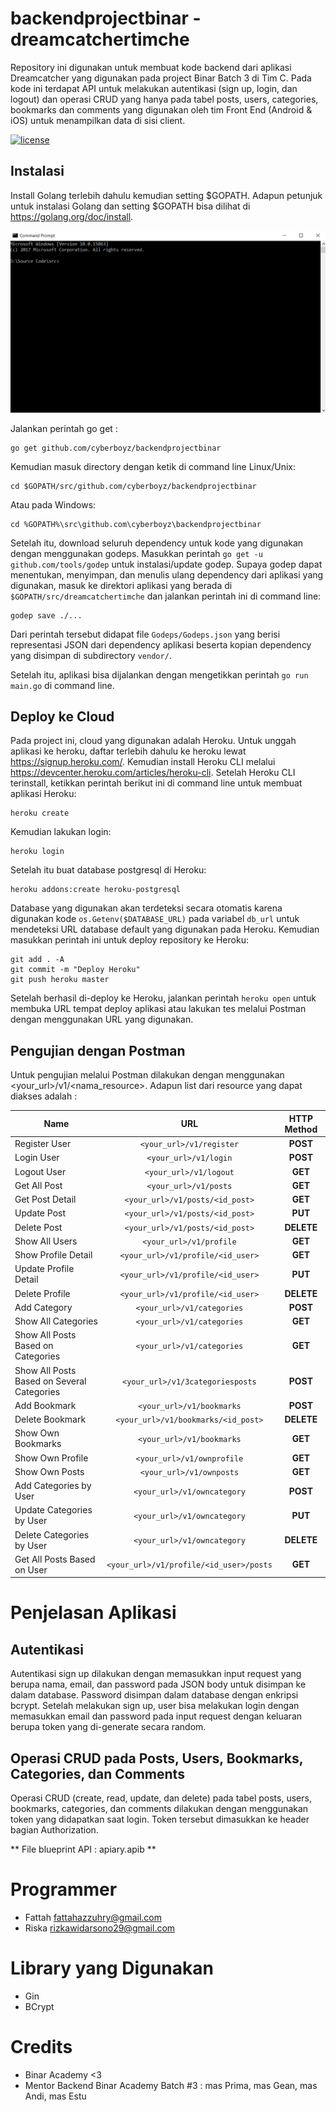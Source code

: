 # backendprojectbinar - dreamcatchertimche

Repository ini digunakan untuk membuat kode backend dari aplikasi Dreamcatcher yang digunakan pada project Binar Batch 3 di Tim C. Pada kode ini terdapat API untuk melakukan autentikasi (sign up, login, dan logout) dan operasi CRUD yang hanya pada tabel posts, users, categories, bookmarks dan comments yang digunakan oleh tim Front End (Android & iOS) untuk menampilkan data di sisi client. 

[![license](https://img.shields.io/github/license/mashape/apistatus.svg)]()

## Instalasi

Install Golang terlebih dahulu kemudian setting $GOPATH. Adapun petunjuk untuk instalasi Golang dan setting $GOPATH bisa dilihat di https://golang.org/doc/install.

![Peek recording itself](https://github.com/cyberboyz/backendprojectbinar/blob/master/asset/runningdreamcatcher.gif)

Jalankan perintah go get :
```
go get github.com/cyberboyz/backendprojectbinar
```

Kemudian masuk directory dengan ketik di command line Linux/Unix:
```
cd $GOPATH/src/github.com/cyberboyz/backendprojectbinar
```

Atau pada Windows:
```
cd %GOPATH%\src\github.com\cyberboyz\backendprojectbinar
```

Setelah itu, download seluruh dependency untuk kode yang digunakan dengan menggunakan godeps. Masukkan perintah ````go get -u github.com/tools/godep```` untuk instalasi/update godep. Supaya godep dapat menentukan, menyimpan, dan menulis ulang dependency dari aplikasi yang digunakan, masuk ke direktori aplikasi yang berada di ````$GOPATH/src/dreamcatchertimche```` dan jalankan perintah ini di command line:
```
godep save ./...
```

Dari perintah tersebut didapat file ```Godeps/Godeps.json``` yang berisi representasi JSON dari dependency aplikasi beserta kopian dependency yang disimpan di subdirectory ```vendor/```.

Setelah itu, aplikasi bisa dijalankan dengan mengetikkan perintah ```go run main.go``` di command line. 

## Deploy ke Cloud

Pada project ini, cloud yang digunakan adalah Heroku. Untuk unggah aplikasi ke heroku, daftar terlebih dahulu ke heroku lewat https://signup.heroku.com/. Kemudian install Heroku CLI melalui https://devcenter.heroku.com/articles/heroku-cli. Setelah Heroku CLI terinstall, ketikkan perintah berikut ini di command line untuk membuat aplikasi Heroku:
```
heroku create
```

Kemudian lakukan login:
```
heroku login
```

Setelah itu buat database postgresql di Heroku:
```
heroku addons:create heroku-postgresql
```

Database yang digunakan akan terdeteksi secara otomatis karena digunakan kode ```os.Getenv($DATABASE_URL)``` pada variabel ```db_url``` untuk mendeteksi URL database default yang digunakan pada Heroku.
Kemudian masukkan perintah ini untuk deploy repository ke Heroku:
```
git add . -A
git commit -m "Deploy Heroku"
git push heroku master
```

Setelah berhasil di-deploy ke Heroku, jalankan perintah ```heroku open``` untuk membuka URL tempat deploy aplikasi atau lakukan tes melalui Postman dengan menggunakan URL yang digunakan. 

## Pengujian dengan Postman

Untuk pengujian melalui Postman dilakukan dengan menggunakan <your_url>/v1/<nama_resource>. Adapun list dari resource yang dapat diakses adalah :

| Name                  | URL                                | HTTP Method  |
| ----------------------|:----------------------------------:|:------------:|
| Register User         | `<your_url>/v1/register`           |   **POST**   |
| Login User            | `<your_url>/v1/login`              |   **POST**   |
| Logout User           | `<your_url>/v1/logout`             |   **GET**    |
| Get All Post          | `<your_url>/v1/posts`              |   **GET**    |
| Get Post Detail       | `<your_url>/v1/posts/<id_post>`    |   **GET**    |
| Update Post           | `<your_url>/v1/posts/<id_post>`    |   **PUT**    |
| Delete Post           | `<your_url>/v1/posts/<id_post>`    |   **DELETE** |
| Show All Users        | `<your_url>/v1/profile`            |   **GET**    |
| Show Profile Detail   | `<your_url>/v1/profile/<id_user>`  |   **GET**    |
| Update Profile Detail | `<your_url>/v1/profile/<id_user>`  |   **PUT**    |
| Delete Profile        | `<your_url>/v1/profile/<id_user>`  |   **DELETE** |
| Add Category          | `<your_url>/v1/categories`         |   **POST**   |
| Show All Categories   | `<your_url>/v1/categories`         |   **GET**    |
| Show All Posts Based on Categories | `<your_url>/v1/categories`         |   **GET**    |
| Show All Posts Based on Several Categories| `<your_url>/v1/3categoriesposts` |   **POST** |
| Add Bookmark          | `<your_url>/v1/bookmarks`          |   **POST**   |
| Delete Bookmark       | `<your_url>/v1/bookmarks/<id_post>`|   **DELETE** |
| Show Own Bookmarks    | `<your_url>/v1/bookmarks`          |   **GET**    |
| Show Own Profile      | `<your_url>/v1/ownprofile`         |   **GET**    |
| Show Own Posts        | `<your_url>/v1/ownposts`           |   **GET**    |
| Add Categories by User| `<your_url>/v1/owncategory`        |   **POST**   |
| Update Categories by User| `<your_url>/v1/owncategory`     |   **PUT**    |
| Delete Categories by User| `<your_url>/v1/owncategory`     |   **DELETE** |
| Get All Posts Based on User| `<your_url>/v1/profile/<id_user>/posts` |   **GET** |

# Penjelasan Aplikasi

## Autentikasi

Autentikasi sign up dilakukan dengan memasukkan input request yang berupa nama, email, dan password pada JSON body untuk disimpan ke dalam database. Password disimpan dalam database dengan enkripsi bcrypt. Setelah melakukan sign up, user bisa melakukan login dengan memasukkan email dan password pada input request dengan keluaran berupa token yang di-generate secara random.

## Operasi CRUD pada Posts, Users, Bookmarks, Categories, dan Comments

Operasi CRUD (create, read, update, dan delete) pada tabel posts, users, bookmarks, categories, dan comments dilakukan dengan menggunakan token yang didapatkan saat login. Token tersebut dimasukkan ke header bagian Authorization.

** File blueprint API : apiary.apib **

# Programmer
- Fattah fattahazzuhry@gmail.com
- Riska rizkawidarsono29@gmail.com

# Library yang Digunakan
- Gin
- BCrypt

# Credits
- Binar Academy <3
- Mentor Backend Binar Academy Batch #3 : mas Prima, mas Gean, mas Andi, mas Estu
